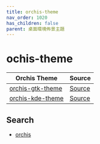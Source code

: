 ```yaml
---
title: orchis-theme
nav_order: 1020
has_children: false
parent: 桌面環境佈景主題
---
```



# ochis-theme

| Orchis Theme | Source |
| --- | --- |
| [orchis-gtk-theme](https://samwhelp.github.io/note-about-theme/read/desktop-theme/gtk-theme/orchis-gtk-theme.html) | [Source](https://github.com/vinceliuice/Orchis-theme) |
| [orchis-kde-theme](https://samwhelp.github.io/note-about-theme/read/desktop-theme/kde-theme/orchis-kde-theme.html) | [Source](https://github.com/vinceliuice/Orchis-kde) |


## Search

* [orchis](https://github.com/vinceliuice?tab=repositories&q=orchis)
